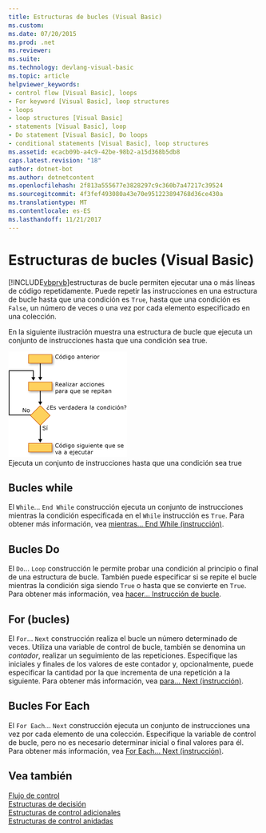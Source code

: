 ```yaml
---
title: Estructuras de bucles (Visual Basic)
ms.custom: 
ms.date: 07/20/2015
ms.prod: .net
ms.reviewer: 
ms.suite: 
ms.technology: devlang-visual-basic
ms.topic: article
helpviewer_keywords:
- control flow [Visual Basic], loops
- For keyword [Visual Basic], loop structures
- loops
- loop structures [Visual Basic]
- statements [Visual Basic], loop
- Do statement [Visual Basic], Do loops
- conditional statements [Visual Basic], loop structures
ms.assetid: ecacb09b-a4c9-42be-98b2-a15d368b5db8
caps.latest.revision: "18"
author: dotnet-bot
ms.author: dotnetcontent
ms.openlocfilehash: 2f813a555677e3828297c9c360b7a47217c39524
ms.sourcegitcommit: 4f3fef493080a43e70e951223894768d36ce430a
ms.translationtype: MT
ms.contentlocale: es-ES
ms.lasthandoff: 11/21/2017
---
```

# <a name="loop-structures-visual-basic"></a>Estructuras de bucles (Visual Basic)
[!INCLUDE[vbprvb](~/includes/vbprvb-md.md)]estructuras de bucle permiten ejecutar una o más líneas de código repetidamente. Puede repetir las instrucciones en una estructura de bucle hasta que una condición es `True`, hasta que una condición es `False`, un número de veces o una vez por cada elemento especificado en una colección.  
  
 En la siguiente ilustración muestra una estructura de bucle que ejecuta un conjunto de instrucciones hasta que una condición sea true.  
  
 ![Diagrama de flujo de un bucle Do... Hasta que el bucle](../../../../visual-basic/programming-guide/language-features/control-flow/media/dountilloop.gif "DoUntilLoop")  
Ejecuta un conjunto de instrucciones hasta que una condición sea true  
  
## <a name="while-loops"></a>Bucles while  
 El `While`... `End While` construcción ejecuta un conjunto de instrucciones mientras la condición especificada en el `While` instrucción es `True`. Para obtener más información, vea [mientras... End While (instrucción)](../../../../visual-basic/language-reference/statements/while-end-while-statement.md).  
  
## <a name="do-loops"></a>Bucles Do  
 El `Do`... `Loop` construcción le permite probar una condición al principio o final de una estructura de bucle. También puede especificar si se repite el bucle mientras la condición siga siendo `True` o hasta que se convierte en `True`. Para obtener más información, vea [hacer... Instrucción de bucle](../../../../visual-basic/language-reference/statements/do-loop-statement.md).  
  
## <a name="for-loops"></a>For (bucles)  
 El `For`... `Next` construcción realiza el bucle un número determinado de veces. Utiliza una variable de control de bucle, también se denomina un *contador*, realizar un seguimiento de las repeticiones. Especifique las iniciales y finales de los valores de este contador y, opcionalmente, puede especificar la cantidad por la que incrementa de una repetición a la siguiente. Para obtener más información, vea [para... Next (instrucción)](../../../../visual-basic/language-reference/statements/for-next-statement.md).  
  
## <a name="for-each-loops"></a>Bucles For Each  
 El `For Each`... `Next` construcción ejecuta un conjunto de instrucciones una vez por cada elemento de una colección. Especifique la variable de control de bucle, pero no es necesario determinar inicial o final valores para él. Para obtener más información, vea [For Each... Next (instrucción)](../../../../visual-basic/language-reference/statements/for-each-next-statement.md).  
  
## <a name="see-also"></a>Vea también  
 [Flujo de control](../../../../visual-basic/programming-guide/language-features/control-flow/index.md)  
 [Estructuras de decisión](../../../../visual-basic/programming-guide/language-features/control-flow/decision-structures.md)  
 [Estructuras de control adicionales](../../../../visual-basic/programming-guide/language-features/control-flow/other-control-structures.md)  
 [Estructuras de control anidadas](../../../../visual-basic/programming-guide/language-features/control-flow/nested-control-structures.md)
